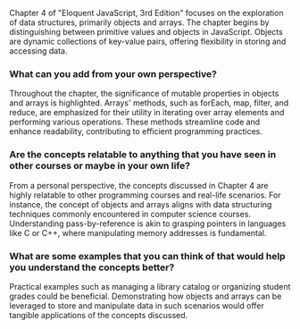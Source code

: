 Chapter 4 of "Eloquent JavaScript, 3rd Edition" focuses on the exploration of data structures, primarily objects and arrays.
The chapter begins by distinguishing between primitive values and objects in JavaScript. 
Objects are dynamic collections of key-value pairs, offering flexibility in storing and accessing data.


### What can you add from your own perspective? ###
Throughout the chapter, the significance of mutable properties in objects and arrays is highlighted.
Arrays' methods, such as forEach, map, filter, and reduce, are emphasized for their utility in iterating over array elements and performing various operations.
These methods streamline code and enhance readability, contributing to efficient programming practices.


### Are the concepts relatable to anything that you have seen in other courses or maybe in your own life? ###
From a personal perspective, the concepts discussed in Chapter 4 are highly relatable to other programming courses and real-life scenarios.
For instance, the concept of objects and arrays aligns with data structuring techniques commonly encountered in computer science courses. 
Understanding pass-by-reference is akin to grasping pointers in languages like C or C++, where manipulating memory addresses is fundamental.


### What are some examples that you can think of that would help you understand the concepts better? ###
Practical examples such as managing a library catalog or organizing student grades could be beneficial. 
Demonstrating how objects and arrays can be leveraged to store and manipulate data in such scenarios would offer tangible applications of the concepts discussed.

